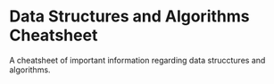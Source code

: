 # Data Structures and Algorithms Cheatsheet
A cheatsheet of important information regarding data strucctures and algorithms.